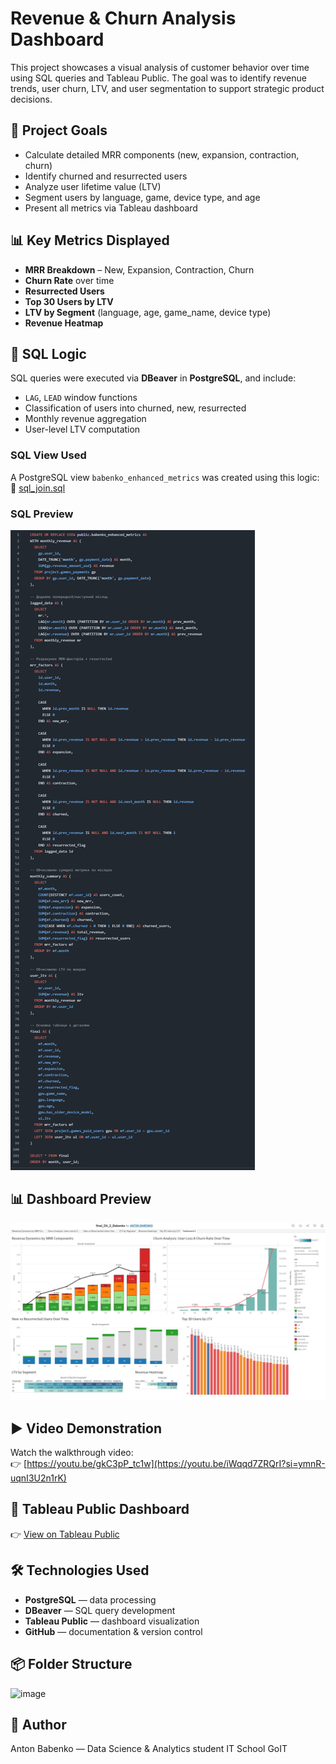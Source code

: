 # Revenue & Churn Analysis Dashboard

This project showcases a visual analysis of customer behavior over time using SQL queries and Tableau Public. The goal was to identify revenue trends, user churn, LTV, and user segmentation to support strategic product decisions.

## 🎯 Project Goals

- Calculate detailed MRR components (new, expansion, contraction, churn)
- Identify churned and resurrected users
- Analyze user lifetime value (LTV)
- Segment users by language, game, device type, and age
- Present all metrics via Tableau dashboard

## 📊 Key Metrics Displayed

- **MRR Breakdown** – New, Expansion, Contraction, Churn
- **Churn Rate** over time
- **Resurrected Users**
- **Top 30 Users by LTV**
- **LTV by Segment** (language, age, game_name, device type)
- **Revenue Heatmap**

## 🧩 SQL Logic

SQL queries were executed via **DBeaver** in **PostgreSQL**, and include:
- `LAG`, `LEAD` window functions
- Classification of users into churned, new, resurrected
- Monthly revenue aggregation
- User-level LTV computation

### SQL View Used

A PostgreSQL view `babenko_enhanced_metrics` was created using this logic:  
📄 [sql_join.sql](sql_queries/sql_join.sql)

### SQL Preview

![SQL Screenshot](screenshots/sql_join.png)

## 📊 Dashboard Preview

![Dashboard Screenshot](screenshots/dashboard_view.png)

## ▶️ Video Demonstration

Watch the walkthrough video:  
👉 [https://youtu.be/gkC3pP_tc1w](https://youtu.be/iWqqd7ZRQrI?si=ymnR-uqnI3U2n1rK)

## 🔗 Tableau Public Dashboard

👉 [View on Tableau Public](https://public.tableau.com/views/final_DA_17525341835200/Dashboard1?:language=en-US&:sid=&:redirect=auth&:display_count=n&:origin=viz_share_link)

## 🛠 Technologies Used

- **PostgreSQL** — data processing  
- **DBeaver** — SQL query development  
- **Tableau Public** — dashboard visualization  
- **GitHub** — documentation & version control

## 📦 Folder Structure

<img width="177" height="163" alt="image" src="https://github.com/user-attachments/assets/0206bdb3-0e41-483b-bd99-7c7225200f27" />



## 📣 Author

Anton Babenko — Data Science & Analytics student IT School GoIT
